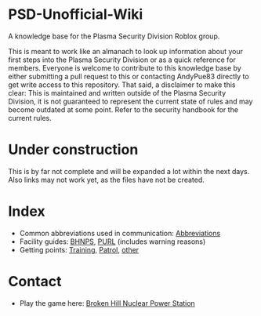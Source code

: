 # PSD-Unofficial-Wiki
A knowledge base for the Plasma Security Division Roblox group.

This is meant to work like an almanach to look up information about your first steps into the Plasma Security Division or as a quick reference for members.
Everyone is welcome to contribute to this knowledge base by either submitting a pull request to this or contacting AndyPue83 directly to get write access to this repository.
That said, a disclaimer to make this clear:
This is maintained and written outside of the Plasma Security Division, it is not guaranteed to represent the current state of rules and may become outdated at some point. Refer to the security handbook for the current rules.

# Under construction
This is by far not complete and will be expanded a lot within the next days.
Also links may not work yet, as the files have not be created.


# Index
* Common abbreviations used in communication: [Abbreviations](/Abbreviations.md)
* Facility guides: [BHNPS](/Facility/BHNPS.md), [PURL](/Facility/PURL.md) (includes warning reasons)
* Getting points: [Training](/Points/Training.md), [Patrol](/Points/Patrol.md), [other](/Points/Other.md)


# Contact

* Play the game here: [Broken Hill Nuclear Power Station](https://www.roblox.com/games/3657848528/Broken-Hill-Nuclear-Power-Station)
